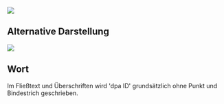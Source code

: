 ![](Cover.png)

## Alternative Darstellung

![](Alternative.png)

## Wort

Im Fließtext und Überschriften wird 'dpa ID' grundsätzlich ohne Punkt und Bindestrich geschrieben.